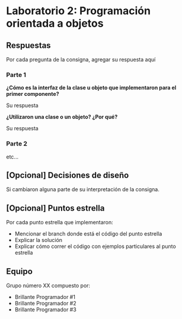 # Laboratorio 2: Programación orientada a objetos

## Respuestas

Por cada pregunta de la consigna, agregar su respuesta aquí

### Parte 1

**¿Cómo es la interfaz de la clase u objeto que implementaron para el primer componente?**

Su respuesta

**¿Utilizaron una clase o un objeto? ¿Por qué?**

Su respuesta

### Parte 2

etc...

## [Opcional] Decisiones de diseño

Si cambiaron alguna parte de su interpretación de la consigna.

## [Opcional] Puntos estrella

Por cada punto estrella que implementaron:
* Mencionar el branch donde está el código del punto estrella
* Explicar la solución
* Explicar cómo correr el código con ejemplos particulares al punto estrella

## Equipo

Grupo número XX compuesto por:
* Brillante Programador #1
* Brillante Programador #2
* Brillante Programador #3